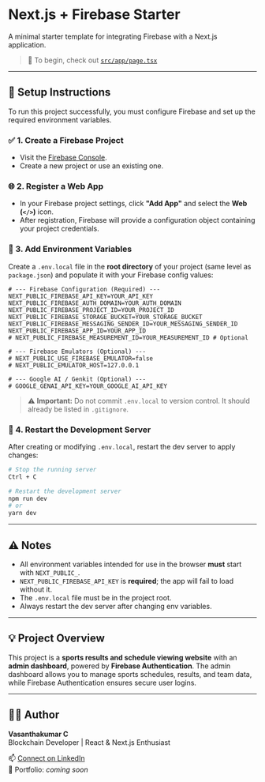 # Next.js + Firebase Starter

A minimal starter template for integrating Firebase with a Next.js application.

> 📂 To begin, check out [`src/app/page.tsx`](src/app/page.tsx)

---

## 🚀 Setup Instructions

To run this project successfully, you must configure Firebase and set up the required environment variables.

### ✅ 1. Create a Firebase Project

- Visit the [Firebase Console](https://console.firebase.google.com/).
- Create a new project or use an existing one.

### 🌐 2. Register a Web App

- In your Firebase project settings, click **"Add App"** and select the **Web (`</>`)** icon.
- After registration, Firebase will provide a configuration object containing your project credentials.

### 🧾 3. Add Environment Variables

Create a `.env.local` file in the **root directory** of your project (same level as `package.json`) and populate it with your Firebase config values:

```env
# --- Firebase Configuration (Required) ---
NEXT_PUBLIC_FIREBASE_API_KEY=YOUR_API_KEY
NEXT_PUBLIC_FIREBASE_AUTH_DOMAIN=YOUR_AUTH_DOMAIN
NEXT_PUBLIC_FIREBASE_PROJECT_ID=YOUR_PROJECT_ID
NEXT_PUBLIC_FIREBASE_STORAGE_BUCKET=YOUR_STORAGE_BUCKET
NEXT_PUBLIC_FIREBASE_MESSAGING_SENDER_ID=YOUR_MESSAGING_SENDER_ID
NEXT_PUBLIC_FIREBASE_APP_ID=YOUR_APP_ID
# NEXT_PUBLIC_FIREBASE_MEASUREMENT_ID=YOUR_MEASUREMENT_ID # Optional

# --- Firebase Emulators (Optional) ---
# NEXT_PUBLIC_USE_FIREBASE_EMULATOR=false
# NEXT_PUBLIC_EMULATOR_HOST=127.0.0.1

# --- Google AI / Genkit (Optional) ---
# GOOGLE_GENAI_API_KEY=YOUR_GOOGLE_AI_API_KEY
```

> ⚠️ **Important:** Do not commit `.env.local` to version control. It should already be listed in `.gitignore`.

### 🔄 4. Restart the Development Server

After creating or modifying `.env.local`, restart the dev server to apply changes:

```bash
# Stop the running server
Ctrl + C

# Restart the development server
npm run dev
# or
yarn dev
```

---

## ⚠️ Notes

- All environment variables intended for use in the browser **must** start with `NEXT_PUBLIC_`.
- `NEXT_PUBLIC_FIREBASE_API_KEY` is **required**; the app will fail to load without it.
- The `.env.local` file must be in the project root.
- Always restart the dev server after changing env variables.

---

## 💡 Project Overview

This project is a **sports results and schedule viewing website** with an **admin dashboard**, powered by **Firebase Authentication**. The admin dashboard allows you to manage sports schedules, results, and team data, while Firebase Authentication ensures secure user logins.

---

## 👨‍💻 Author

**Vasanthakumar C**  
Blockchain Developer | React & Next.js Enthusiast  

📫 [Connect on LinkedIn](https://www.linkedin.com/in/cpvasanth/)  
📁 Portfolio: _coming soon_

